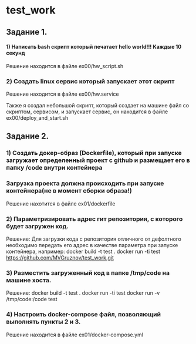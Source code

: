 # test_work

 ## Задание 1.

#### 1) Написать bash скрипт который печатает hello world!!! Каждые 10 секунд
Решение находится в файле ex00/hw_script.sh

### 2) Создать linux сервис который запускает этот скрипт

Решение находится в файле ex00/hw.service

Также я создал небольшой скрипт, который создает на машине файл со скриптом, сервисом, и запускает сервис, он находится в файле ex00/deploy_and_start.sh

## Задание 2.
 
### 1) Создать докер-образ (Dockerfile), который при запуске загружает определенный проект с github и размещает его в папку /code внутри контейнера 
### Загрузка проекта должна происходить при запуске контейнера(не в момент сборки образа!) 
Решение нахотится в файле ex01/dockerfile

### 2) Параметризировать адрес гит репозитория, с которого будет загружен код. 
Решение:
Для загрузки кода с репозитория отличного от дефолтного необходимо передать его адрес в качестве параметра при запуске контейнера, например:
docker build -t test .
docker run -ti test https://github.com/MVGruznov/test_work.git

### 3) Разместить загруженный код в папке /tmp/code на машине хоста. 

Решение: 
docker build -t test .
docker run -ti test
docker run -v /tmp/code:/code test 

### 4) Настроить docker-compose файл, позволяющий выполнять пункты 2 и 3. 

Решение находится в файле ex01/docker-compose.yml
